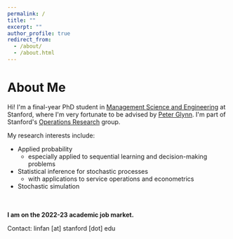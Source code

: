 ```yaml
---
permalink: /
title: ""
excerpt: ""
author_profile: true
redirect_from: 
  - /about/
  - /about.html
---
```


About Me
======
Hi! I'm a final-year PhD student in [Management Science and Engineering](https://msande.stanford.edu/) at Stanford, where I'm very fortunate to be advised by [Peter Glynn](https://web.stanford.edu/~glynn/). I'm part of Stanford's [Operations Research](https://or.stanford.edu/) group.
    
My research interests include:
- Applied probability
  - especially applied to sequential learning and decision-making problems
- Statistical inference for stochastic processes
  - with applications to service operations and econometrics
- Stochastic simulation    
       
&nbsp;  
&nbsp;   
**I am on the 2022-23 academic job market.**   
  
Contact: linfan [at] stanford [dot] edu



